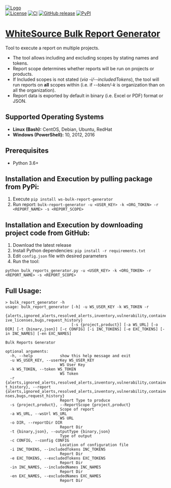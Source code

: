[![Logo](https://whitesource-resources.s3.amazonaws.com/ws-sig-images/Whitesource_Logo_178x44.png)](https://www.whitesourcesoftware.com/)  
[![License](https://img.shields.io/badge/License-Apache%202.0-yellowgreen.svg)](https://opensource.org/licenses/Apache-2.0)
[![CI](https://github.com/whitesource-ps/ws-bulk-report-generator/actions/workflows/ci.yml/badge.svg)](https://github.com/whitesource-ps/ws-bulk-report-generator/actions/workflows/ci.yml)
[![GitHub release](https://img.shields.io/github/v/release/whitesource-ps/ws-bulk-report-generator)](https://github.com/whitesource-ps/ws-bulk-report-generator/releases/latest)
[![PyPI](https://img.shields.io/pypi/v/ws-bulk-report-generator?style=plastic)](https://pypi.org/project/ws-bulk-report-generator/)
# [WhiteSource Bulk Report Generator](https://github.com/whitesource-ps/ws-bulk-report-generator)
Tool to execute a report on multiple projects.
* The tool allows including and excluding scopes by stating names and tokens.
* Report scope determines whether reports will be run on projects or products.
* If Included scopes is not stated (_via -i/--includedTokens_), the tool will run reports on **all** scopes within (i.e. if _--token/-k_ is organization than on all the organization).
* Report data is exported by default in binary (i.e. Excel or PDF) format or JSON.

## Supported Operating Systems
- **Linux (Bash):**	CentOS, Debian, Ubuntu, RedHat
- **Windows (PowerShell):**	10, 2012, 2016

## Prerequisites
* Python 3.6+

## Installation and Execution by pulling package from PyPi:
1. Execute `pip install ws-bulk-report-generator`
2. Run report: `bulk-report-generator -u <USER_KEY> -k <ORG_TOKEN> -r <REPORT_NAME> -s <REPORT_SCOPE>`

## Installation and Execution by downloading project code from GitHub:
1. Download the latest release
1. Install Python dependencies: `pip install -r requirements.txt` 
1. Edit `config.json` file with desired parameters  
1. Run the tool:
```shell
python bulk_reports_generator.py -u <USER_KEY> -k <ORG_TOKEN> -r <REPORT_NAME> -s <REPORT_SCOPE>  
```
## Full Usage:
```shell
> bulk_report_generator -h
usage: bulk_report_generator [-h] -u WS_USER_KEY -k WS_TOKEN -r
                             {alerts,ignored_alerts,resolved_alerts,inventory,vulnerability,container_vulnerability,source_files,source_file_inventory,in_house_libraries,in_house,risk,library_location,license_compatibility,due_diligence,attributes,attribution,effect
ive_licenses,bugs,request_history}
                             [-s {project,product}] [-a WS_URL] [-o DIR] [-t {binary,json}] [-c CONFIG] [-i INC_TOKENS] [-e EXC_TOKENS] [-in INC_NAMES] [-en EXC_NAMES]

Bulk Reports Generator

optional arguments:
  -h, --help            show this help message and exit
  -u WS_USER_KEY, --userKey WS_USER_KEY
                        WS User Key
  -k WS_TOKEN, --token WS_TOKEN
                        WS Token
  -r {alerts,ignored_alerts,resolved_alerts,inventory,vulnerability,container_vulnerability,source_files,source_file_inventory,in_house_libraries,in_house,risk,library_location,license_compatibility,due_diligence,attributes,attribution,effective_licenses,bugs,reques
t_history}, --report {alerts,ignored_alerts,resolved_alerts,inventory,vulnerability,container_vulnerability,source_files,source_file_inventory,in_house_libraries,in_house,risk,library_location,license_compatibility,due_diligence,attributes,attribution,effective_lice
nses,bugs,request_history}
                        Report Type to produce
  -s {project,product}, --ReportScope {project,product}
                        Scope of report
  -a WS_URL, --wsUrl WS_URL
                        WS URL
  -o DIR, --reportDir DIR
                        Report Dir
  -t {binary,json}, --outputType {binary,json}
                        Type of output
  -c CONFIG, --config CONFIG
                        Location of configuration file
  -i INC_TOKENS, --includedTokens INC_TOKENS
                        Report Dir
  -e EXC_TOKENS, --excludedTokens EXC_TOKENS
                        Report Dir
  -in INC_NAMES, --includedNames INC_NAMES
                        Report Dir
  -en EXC_NAMES, --excludedNames EXC_NAMES
                        Report Dir
```
